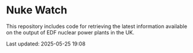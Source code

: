 # Nuke Watch

This repository includes code for retrieving the latest information available on the output of EDF nuclear power plants in the UK.

Last updated: 2025-05-25 19:08